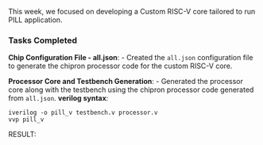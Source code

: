 This week, we focused on developing a Custom RISC-V core tailored to run PILL application. 

### Tasks Completed



 **Chip Configuration File - all.json**:
    - Created the `all.json` configuration file to generate the chipron processor code for the custom RISC-V core.

 **Processor Core and Testbench Generation**:
    - Generated the processor core along with the testbench using the chipron processor code generated from `all.json`.
**verilog syntax**:
```
iverilog -o pill_v testbench.v processor.v
vvp pill_v
```




RESULT:
